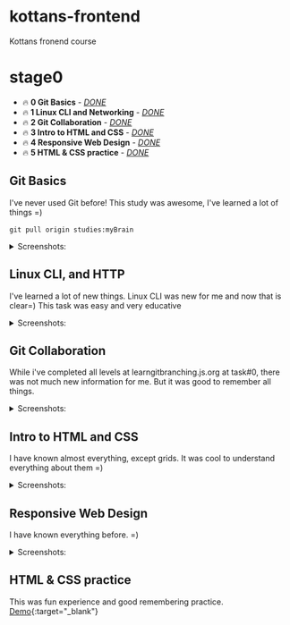 # kottans-frontend
Kottans fronend course

# stage0
 - 🔥 **0 Git Basics** - [*DONE*](#git_basics)
 - 🔥 **1 Linux CLI and Networking** - [*DONE*](#task_linux_cli)
 - 🔥 **2 Git Collaboration** - [*DONE*](#task_git_collaboration)
 - 🔥 **3 Intro to HTML and CSS** - [*DONE*](#task_html_css_intro)
 - 🔥 **4 Responsive Web Design** - [*DONE*](#task_responsive_web_design)
 - 🔥 **5 HTML & CSS practice** - [*DONE*](#html_css_popup)

## <a name="git_basics">Git Basics</a>
I've never used Git before! This study was awesome, I've learned a lot of things =)
```
git pull origin studies:myBrain
```
<details>
 <summary>Screenshots:</summary>

 ### Version Control with Git
 ![udacity](./0%20Git%20Basics/0.png)

 ### levels at [learngitbranching](https://learngitbranching.js.org/)
 ![learngitbranching](./0%20Git%20Basics/1.png)
 ![learngitbranching](./0%20Git%20Basics/2.png)

</details>

## <a name="task_linux_cli">Linux CLI, and HTTP</a>
I've learned a lot of new things. Linux CLI was new for me and now that is clear=) This task was easy and very educative

<details>
 <summary>Screenshots:</summary>

 | ![task_linux_cli__scr--0](./task_linux_cli/0.png) | ![task_linux_cli__scr--1](./task_linux_cli/1.png) |
 | --- | --- |
 | ![task_linux_cli__scr--2](./task_linux_cli/2.png) | ![task_linux_cli__scr--3](./task_linux_cli/3.png) |

</details>

## <a name="task_git_collaboration">Git Collaboration</a>
While i've completed all levels at learngitbranching.js.org at task#0, there was not much new information for me. But it was good to remember all things.
<details>
 <summary>Screenshots:</summary>

 | ![task_git_collaboration--0](./task_git_collaboration/0.png) | ![task_git_collaboration--1](./task_git_collaboration/1.png) |
 | --- | --- |

</details>

## <a name="task_html_css_intro">Intro to HTML and CSS</a>
I have known almost everything, except grids. It was cool to understand everything about them =)
<details>
 <summary>Screenshots:</summary>

 | ![task_html_css_intro--0](./task_html_css_intro/0.png) | ![task_html_css_intro--1](./task_html_css_intro/1.png) | ![task_html_css_intro--2](./task_html_css_intro/2.png) |
 | --- | --- | --- |

</details>

## <a name="task_responsive_web_design">Responsive Web Design</a>
I have known everything before. =)
<details>
 <summary>Screenshots:</summary>

 | ![task_responsive_web_design--0](./task_responsive_web_design/0.png) | ![task_responsive_web_design--1](./task_responsive_web_design/1.png) |
 | --- | --- |

</details>

## <a name="html_css_popup">HTML & CSS practice</a>
This was fun experience and good remembering practice. [Demo](https://f3d0t.github.io/f3d0t/html_css_popup/){:target="_blank"}

